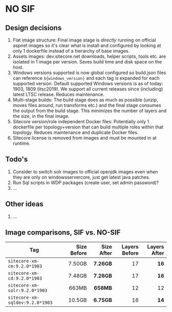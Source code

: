 # NO SIF

## Design decisions

1. Flat image structure: Final image stage is *directly* running on official aspnet images so it's clear what is install and configured by looking at only 1 dockerfile instead of a hierarchy of base images.
1. Assets images: dev.sitecore.net downloads, helper scripts, tools etc. are isolated in 1 image per version. Saves build time and disk space on the host.
1. Windows versions supported is now global configured so build.json files can reference `${windows_version}` and each tag is expanded for each supported version. Default supported Windows versions is as of today: 1903, 1809 (ltsc2019). We support all current releases since (including) latest LTSC release. Reduces maintenance.
1. Multi-stage builds: The build stage does as much as possible (unzip, moves files around, run transforms etc.) and the final stage consumes the output from the build stage. This minimizes the number of layers and the size, in the final image.
1. Sitecore version/role independent Docker files: Potentially only 1 dockerfile per topology+version that can build multiple roles within that topology. Reduces maintenance and duplicate Docker files.
1. Sitecore license is removed from images and must be mounted in at runtime.

## Todo's

1. Consider to switch solr images to official openjdk images even when they are only on windowsservercore, just get latest java patches.
1. Run Sql scripts in WDP packages (create user, set admin password)?
1. ...

## Other ideas

1. ...

## Image comparisons, SIF vs. NO-SIF

| Tag                             | Size Before | Size After  | Layers Before | Layers After |
| ------------------------------- | ----------: | ----------: | ------------: | -----------: |
| `sitecore-xm-cm:9.2.0*1903`     | 7.50GB | **7.26GB** | 17     | **16**
| `sitecore-xm-cd:9.2.0*1903`     | 7.48GB | **7.26GB** | 17     | **16**
| `sitecore-xm-solr:9.2.0*1903`   |  663MB |  **658MB** | 12     | 12
| `sitecore-xm-sqldev:9.2.0*1903` | 10.5GB | **6.75GB** | 16     | **14**

